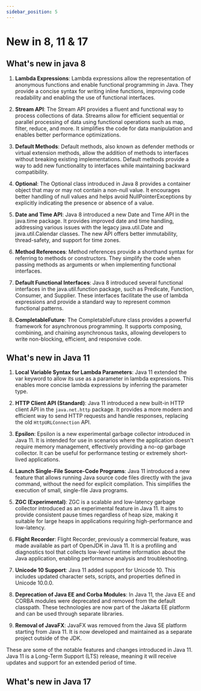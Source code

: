 ```yaml
---
sidebar_position: 5
---
```


# New in 8, 11 & 17

## What's new in java 8

1. **Lambda Expressions**: Lambda expressions allow the representation of anonymous functions and enable functional programming in Java. They provide a concise syntax for writing inline functions, improving code readability and enabling the use of functional interfaces.

2. **Stream API**: The Stream API provides a fluent and functional way to process collections of data. Streams allow for efficient sequential or parallel processing of data using functional operations such as map, filter, reduce, and more. It simplifies the code for data manipulation and enables better performance optimizations.

3. **Default Methods**: Default methods, also known as defender methods or virtual extension methods, allow the addition of methods to interfaces without breaking existing implementations. Default methods provide a way to add new functionality to interfaces while maintaining backward compatibility.

4. **Optional**: The Optional class introduced in Java 8 provides a container object that may or may not contain a non-null value. It encourages better handling of null values and helps avoid NullPointerExceptions by explicitly indicating the presence or absence of a value.

5. **Date and Time API**: Java 8 introduced a new Date and Time API in the java.time package. It provides improved date and time handling, addressing various issues with the legacy java.util.Date and java.util.Calendar classes. The new API offers better immutability, thread-safety, and support for time zones.

6. **Method References**: Method references provide a shorthand syntax for referring to methods or constructors. They simplify the code when passing methods as arguments or when implementing functional interfaces.

7. **Default Functional Interfaces**: Java 8 introduced several functional interfaces in the java.util.function package, such as Predicate, Function, Consumer, and Supplier. These interfaces facilitate the use of lambda expressions and provide a standard way to represent common functional patterns.

8. **CompletableFuture**: The CompletableFuture class provides a powerful framework for asynchronous programming. It supports composing, combining, and chaining asynchronous tasks, allowing developers to write non-blocking, efficient, and responsive code.

## What's new in Java 11

1. **Local Variable Syntax for Lambda Parameters**: Java 11 extended the var keyword to allow its use as a parameter in lambda expressions. This enables more concise lambda expressions by inferring the parameter type.

2. **HTTP Client API (Standard)**: Java 11 introduced a new built-in HTTP client API in the `java.net.http` package. It provides a more modern and efficient way to send HTTP requests and handle responses, replacing the old `HttpURLConnection` API.

3. **Epsilon**: Epsilon is a new experimental garbage collector introduced in Java 11. It is intended for use in scenarios where the application doesn't require memory management, effectively providing a no-op garbage collector. It can be useful for performance testing or extremely short-lived applications.

4. **Launch Single-File Source-Code Programs**: Java 11 introduced a new feature that allows running Java source code files directly with the java command, without the need for explicit compilation. This simplifies the execution of small, single-file Java programs.

5. **ZGC (Experimental)**: ZGC is a scalable and low-latency garbage collector introduced as an experimental feature in Java 11. It aims to provide consistent pause times regardless of heap size, making it suitable for large heaps in applications requiring high-performance and low-latency.

6. **Flight Recorder**: Flight Recorder, previously a commercial feature, was made available as part of OpenJDK in Java 11. It is a profiling and diagnostics tool that collects low-level runtime information about the Java application, enabling performance analysis and troubleshooting.

7. **Unicode 10 Support**: Java 11 added support for Unicode 10. This includes updated character sets, scripts, and properties defined in Unicode 10.0.0.

8. **Deprecation of Java EE and Corba Modules**: In Java 11, the Java EE and CORBA modules were deprecated and removed from the default classpath. These technologies are now part of the Jakarta EE platform and can be used through separate libraries.

9. **Removal of JavaFX**: JavaFX was removed from the Java SE platform starting from Java 11. It is now developed and maintained as a separate project outside of the JDK.

These are some of the notable features and changes introduced in Java 11. Java 11 is a Long-Term Support (LTS) release, meaning it will receive updates and support for an extended period of time.
## What's new in Java 17